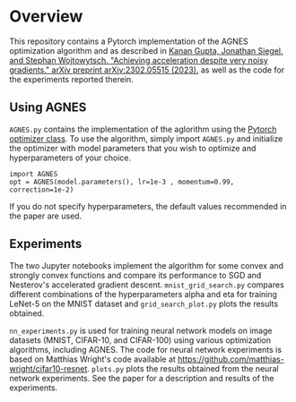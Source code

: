 # Overview
This repository contains a Pytorch implementation of the AGNES optimization algorithm and as described in [Kanan Gupta, Jonathan Siegel, and Stephan Wojtowytsch. "Achieving acceleration despite very noisy gradients." arXiv preprint arXiv:2302.05515 (2023).](https://arxiv.org/pdf/2302.05515.pdf) as well as the code for the experiments reported therein.

## Using AGNES
`AGNES.py` contains the implementation of the aglorithm using the [Pytorch optimizer class](https://pytorch.org/docs/stable/optim.html). To use the algorithm, simply import `AGNES.py` and initialize the optimizer with model parameters that you wish to optimize and hyperparameters of your choice.
```
import AGNES
opt = AGNES(model.parameters(), lr=1e-3 , momentum=0.99, correction=1e-2)
```
If you do not specify hyperparameters, the default values recommended in the paper are used.

## Experiments
The two Jupyter notebooks implement the algorithm for some convex and strongly convex functions and compare its performance to SGD and Nesterov's accelerated gradient descent. `mnist_grid_search.py` compares different combinations of the hyperparameters alpha and eta for training LeNet-5 on the MNIST dataset and `grid_search_plot.py` plots the results obtained.

`nn_experiments.py` is used for training neural network models on image datasets (MNIST, CIFAR-10, and CIFAR-100) using various optimization algorithms, including AGNES. The code for neural network experiments is based on Matthias Wright's code available at https://github.com/matthias-wright/cifar10-resnet. `plots.py` plots the results obtained from the neural network experiments.
See the paper for a description and results of the experiments.
